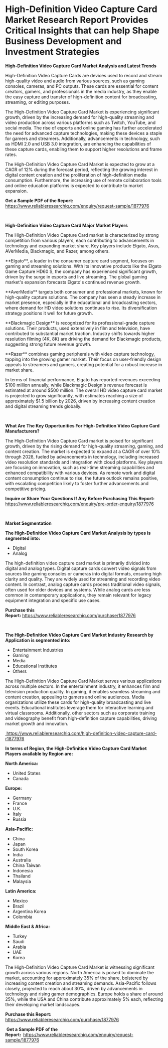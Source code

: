 <p><h1>High-Definition Video Capture Card Market Research Report Provides Critical Insights that can help Shape Business Development and Investment Strategies</h1></p><p><strong>High-Definition Video Capture Card Market Analysis and Latest Trends</strong></p>
<p><p>High-Definition Video Capture Cards are devices used to record and stream high-quality video and audio from various sources, such as gaming consoles, cameras, and PC outputs. These cards are essential for content creators, gamers, and professionals in the media industry, as they enable the easy capture and transfer of high-definition content for broadcasting, streaming, or editing purposes.</p><p>The High-Definition Video Capture Card Market is experiencing significant growth, driven by the increasing demand for high-quality streaming and video production across various platforms such as Twitch, YouTube, and social media. The rise of esports and online gaming has further accelerated the need for advanced capture technologies, making these devices a staple for gamers and streamers. Additionally, advancements in technology, such as HDMI 2.0 and USB 3.0 integration, are enhancing the capabilities of these capture cards, enabling them to support higher resolutions and frame rates.</p><p>The High-Definition Video Capture Card Market is expected to grow at a CAGR of 12% during the forecast period, reflecting the growing interest in digital content creation and the proliferation of high-definition media consumption. Furthermore, the increasing use of remote collaboration tools and online education platforms is expected to contribute to market expansion.</p></p>
<p><strong>Get a Sample PDF of the Report:&nbsp;</strong> <a href="https://www.reliableresearchiq.com/enquiry/request-sample/1877976?utm_campaign=3013&utm_medium=2&utm_source=Github&utm_content=ia&utm_term=15042025&utm_id=high-definition-video-capture-card">https://www.reliableresearchiq.com/enquiry/request-sample/1877976</a></p>
<p>&nbsp;</p>
<p><strong>High-Definition Video Capture Card Major Market Players</strong></p>
<p><p>The High-Definition Video Capture Card market is characterized by strong competition from various players, each contributing to advancements in technology and expanding market share. Key players include Elgato, Asus, AVerMedia, Blackmagic, and Razer, among others.</p><p>**Elgato**, a leader in the consumer capture card segment, focuses on gaming and streaming solutions. With its innovative products like the Elgato Game Capture HD60 S, the company has experienced significant growth, driven by the surge in esports and live streaming. The global gaming market's expansion forecasts Elgato's continued revenue growth.</p><p>**AverMedia** targets both consumer and professional markets, known for high-quality capture solutions. The company has seen a steady increase in market presence, especially in the educational and broadcasting sectors, where demand for HD video solutions continues to rise. Its diversification strategy positions it well for future growth.</p><p>**Blackmagic Design** is recognized for its professional-grade capture solutions. Their products, used extensively in film and television, have contributed to substantial market traction. Industry shifts towards higher resolution filming (4K, 8K) are driving the demand for Blackmagic products, suggesting strong future revenue growth.</p><p>**Razer** combines gaming peripherals with video capture technology, tapping into the growing gamer market. Their focus on user-friendly design appeals to streamers and gamers, creating potential for a robust increase in market share.</p><p>In terms of financial performance, Elgato has reported revenues exceeding $100 million annually, while Blackmagic Design's revenue forecast is estimated at around $500 million. The overall HD video capture card market is projected to grow significantly, with estimates reaching a size of approximately $1.5 billion by 2026, driven by increasing content creation and digital streaming trends globally.</p></p>
<p>&nbsp;</p>
<p><strong>What Are The Key Opportunities For High-Definition Video Capture Card Manufacturers?</strong></p>
<p><p>The High-Definition Video Capture Card market is poised for significant growth, driven by the rising demand for high-quality streaming, gaming, and content creation. The market is expected to expand at a CAGR of over 10% through 2028, fueled by advancements in technology, including increased video resolution standards and integration with cloud platforms. Key players are focusing on innovation, such as real-time streaming capabilities and enhanced compatibility with various devices. As remote work and digital content consumption continue to rise, the future outlook remains positive, with escalating competition likely to foster further advancements and competitive pricing.</p></p>
<p><strong>Inquire or Share Your Questions If Any Before Purchasing This Report:</strong> <a href="https://www.reliableresearchiq.com/enquiry/pre-order-enquiry/1877976?utm_campaign=3013&utm_medium=2&utm_source=Github&utm_content=ia&utm_term=15042025&utm_id=high-definition-video-capture-card">https://www.reliableresearchiq.com/enquiry/pre-order-enquiry/1877976</a></p>
<p>&nbsp;</p>
<p><strong>Market Segmentation</strong></p>
<p><strong>The High-Definition Video Capture Card Market Analysis by types is segmented into:</strong></p>
<p><ul><li>Digital</li><li>Analog</li></ul></p>
<p><p>The high-definition video capture card market is primarily divided into digital and analog types. Digital capture cards convert video signals from sources like gaming consoles or cameras into digital formats, ensuring high clarity and quality. They are widely used for streaming and recording video content. In contrast, analog capture cards process traditional video signals, often used for older devices and systems. While analog cards are less common in contemporary applications, they remain relevant for legacy equipment integration and specific use cases.</p></p>
<p><strong>Purchase this Report:&nbsp;</strong><a href="https://www.reliableresearchiq.com/purchase/1877976?utm_campaign=3013&utm_medium=2&utm_source=Github&utm_content=ia&utm_term=15042025&utm_id=high-definition-video-capture-card">https://www.reliableresearchiq.com/purchase/1877976</a></p>
<p>&nbsp;</p>
<p><strong>The High-Definition Video Capture Card Market Industry Research by Application is segmented into:</strong></p>
<p><ul><li>Entertainment Industries</li><li>Gaming</li><li>Media</li><li>Educational Institutes</li><li>Others</li></ul></p>
<p><p>The High-Definition Video Capture Card Market serves various applications across multiple sectors. In the entertainment industry, it enhances film and television production quality. In gaming, it enables seamless streaming and content creation, appealing to gamers and online audiences. Media organizations utilize these cards for high-quality broadcasting and live events. Educational institutes leverage them for interactive learning and virtual classrooms. Additionally, other sectors such as corporate training and videography benefit from high-definition capture capabilities, driving market growth and innovation.</p></p>
<p><a href="https://www.reliableresearchiq.com/high-definition-video-capture-card-r1877976?utm_campaign=3013&utm_medium=2&utm_source=Github&utm_content=ia&utm_term=15042025&utm_id=high-definition-video-capture-card">&nbsp;https://www.reliableresearchiq.com/high-definition-video-capture-card-r1877976</a></p>
<p><strong>In terms of Region, the High-Definition Video Capture Card Market Players available by Region are:</strong></p>
<p>
    <p> <strong> North America: </strong>
        <ul>
            <li>United States</li>
            <li>Canada</li>
        </ul>
        </p> 
    <p> <strong> Europe: </strong>
        <ul>
            <li>Germany</li>
            <li>France</li>
            <li>U.K.</li>
            <li>Italy</li>
            <li>Russia</li>
        </ul>
        </p> 
    <p> <strong> Asia-Pacific: </strong>
        <ul>
            <li>China</li>
            <li>Japan</li>
            <li>South Korea</li>
            <li>India</li>
            <li>Australia</li>
            <li>China Taiwan</li>
            <li>Indonesia</li>
            <li>Thailand</li>
            <li>Malaysia</li>
        </ul>
        </p> 
    <p> <strong> Latin America: </strong>
        <ul>
            <li>Mexico</li>
            <li>Brazil</li>
            <li>Argentina Korea</li>
            <li>Colombia</li>
        </ul>
        </p> 
    <p> <strong> Middle East & Africa: </strong>
        <ul>
            <li>Turkey</li>
            <li>Saudi</li>
            <li>Arabia</li>
            <li>UAE</li>
            <li>Korea</li>
        </ul>
    </p>
    </p>
<p><p>The High-Definition Video Capture Card Market is witnessing significant growth across various regions. North America is poised to dominate the market, accounting for approximately 35% of the share, bolstered by increasing content creation and streaming demands. Asia-Pacific follows closely, projected to reach about 30%, driven by advancements in technology and rising gamer demographics. Europe holds a share of around 25%, while the USA and China contribute approximately 5% each, reflecting their developing market landscapes.</p></p>
<p><strong>Purchase this Report: </strong><a href="https://www.reliableresearchiq.com/purchase/1877976?utm_campaign=3013&utm_medium=2&utm_source=Github&utm_content=ia&utm_term=15042025&utm_id=high-definition-video-capture-card">https://www.reliableresearchiq.com/purchase/1877976</a></p>
<p>&nbsp;<strong>Get a Sample PDF of the Report:&nbsp;&nbsp;</strong><a href="https://www.reliableresearchiq.com/enquiry/request-sample/1877976?utm_campaign=3013&utm_medium=2&utm_source=Github&utm_content=ia&utm_term=15042025&utm_id=high-definition-video-capture-card">https://www.reliableresearchiq.com/enquiry/request-sample/1877976</a></p>
<p><strong></strong></p>
<p><p></p><p></p><p></p></p>